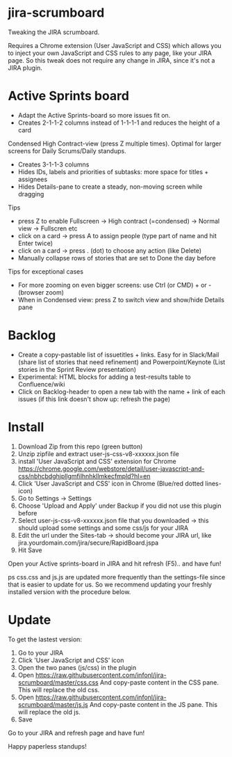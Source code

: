 # jira-scrumboard
Tweaking the JIRA scrumboard.

Requires a Chrome extension (User JavaScript and CSS) which allows you to inject your own JavaScript and CSS rules to any page, like your JIRA page. So this tweak does not require any change in JIRA, since it's not a JIRA plugin.

Active Sprints board
===========================
- Adapt the Active Sprints-board so more issues fit on. 
- Creates 2-1-1-2 columns instead of 1-1-1-1 and reduces the height of a card

Condensed High Contract-view (press Z multiple times). 
Optimal for larger screens for Daily Scrums/Daily standups.
- Creates 3-1-1-3 columns 
- Hides IDs, labels and priorities of subtasks: more space for titles + assignees
- Hides Details-pane to create a steady, non-moving screen while dragging 

Tips
- press Z to enable Fullscreen -> High contract (=condensed) -> Normal view -> Fullscren etc
- click on a card -> press A to assign people (type part of name and hit Enter twice)
- click on a card -> press . (dot) to choose any action (like Delete)
- Manually collapse rows of stories that are set to Done the day before

Tips for exceptional cases
- For more zooming on even bigger screens: use Ctrl (or CMD) + or - (browser zoom)
- When in Condensed view: press Z to switch view and show/hide Details pane


Backlog
=====================
- Create a copy-pastable list of issuetitles + links. Easy for in Slack/Mail (share list of stories that need refinement) and Powerpoint/Keynote (List stories in the Sprint Review presentation)
- Experimental: HTML blocks for adding a test-results table to Confluence/wiki
- Click on Backlog-header to open a new tab with the name + link of each issues
(if this link doesn't show up: refresh the page)

Install
=====================
1. Download Zip from this repo (green button)
2. Unzip zipfile and extract user-js-css-v8-xxxxxx.json file 
3. install 'User JavaScript and CSS' extension for Chrome
https://chrome.google.com/webstore/detail/user-javascript-and-css/nbhcbdghjpllgmfilhnhkllmkecfmpld?hl=en
4. Click 'User JavaScript and CSS' icon in Chrome (Blue/red dotted lines-icon)
5. Go to Settings -> Settings
6. Choose 'Upload and Apply' under Backup if you did not use this plugin before
7. Select user-js-css-v8-xxxxxx.json file that you downloaded -> this should upload some settings and some css/js for your JIRA
8. Edit the url under the Sites-tab -> should become your JIRA url, like jira.yourdomain.com/jira/secure/RapidBoard.jspa
9. Hit Save

Open your Active sprints-board in JIRA and hit refresh (F5).. and have fun!

ps css.css and js.js are updated more frequently than the settings-file since that is easier to update for us. So we recommend updating your freshly installed version with the procedure below.

Update
=====================
To get the lastest version:
1. Go to your JIRA
2. Click 'User JavaScript and CSS' icon 
3. Open the two panes (js/css) in the plugin
4. Open https://raw.githubusercontent.com/infonl/jira-scrumboard/master/css.css And copy-paste content in the CSS pane. This will replace the old css.
5. Open https://raw.githubusercontent.com/infonl/jira-scrumboard/master/js.js And copy-paste content in the JS pane. This will replace the old js.
6. Save

Go to your JIRA and refresh page and have fun!

Happy paperless standups!




